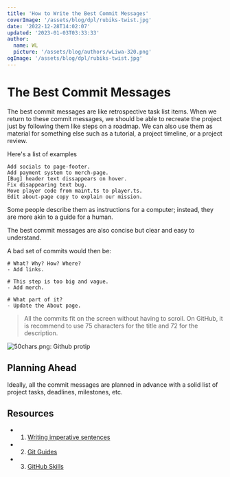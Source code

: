 ```yaml
---
title: 'How to Write the Best Commit Messages'
coverImage: '/assets/blog/dpl/rubiks-twist.jpg'
date: '2022-12-28T14:02:07'
updated: '2023-01-03T03:33:33'
author:
  name: WL
  picture: '/assets/blog/authors/wLiwa-320.png'
ogImage: '/assets/blog/dpl/rubiks-twist.jpg'
---
```


# The Best Commit Messages

The best commit messages are like retrospective task list items. When we return to these commit messages, we should be able to recreate the project just by following them like steps on a roadmap. We can also use them as material for something else such as a tutorial, a project timeline, or a project review.

Here's a list of examples

```
Add socials to page-footer.
Add payment system to merch-page.
[Bug] header text dissappears on hover.
Fix disappearing text bug.
Move player code from maint.ts to player.ts.
Edit about-page copy to explain our mission.
```


Some people describe them as instructions for a computer; instead, they are more akin to a guide for a human.

The best commit messages are also concise but clear and easy to understand.

A bad set of commits would then be:

```
# What? Why? How? Where?
- Add links. 

# This step is too big and vague.
- Add merch. 

# What part of it?
- Update the About page. 
```

> All the commits fit on the screen without having to scroll. On GitHub, it is recommend to use  75 characters for the title and 72 for the description.

![50chars.png: Github protip](https://www.willieliwa.com/assets/blog/commits/50chars.png)

## Planning Ahead

Ideally, all the commit messages are planned in advance with a solid list of project tasks, deadlines, milestones, etc.

## Resources 

- 1. [Writing imperative sentences](https://examples.yourdictionary.com/imperative-sentence-examples.html)
- 2. [Git Guides](https://github.com/git-guides/git-commit)
- 3. [GitHub Skills](https://skills.github.com/)
